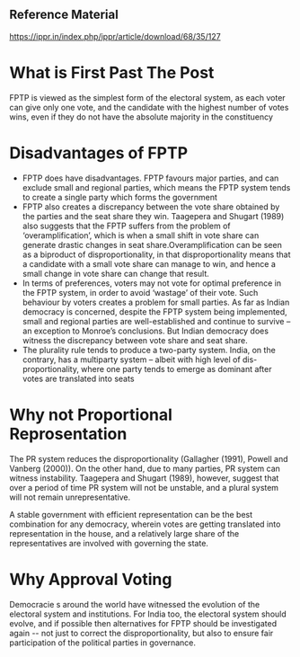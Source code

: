 
## Reference Material

https://ippr.in/index.php/ippr/article/download/68/35/127

# What is First Past The Post
FPTP is viewed as the simplest form of the electoral system, as each voter can give only one vote, and the candidate with the highest number of votes wins, even if they do not have the absolute majority in the constituency

# Disadvantages of FPTP

- FPTP does have disadvantages. FPTP favours major parties, and can exclude small and regional parties, which means the FPTP system tends to create a single party which forms the government
- FPTP also creates a discrepancy between the vote share obtained by the parties and the seat share they win. Taagepera and Shugart (1989) also suggests that the FPTP suffers from the problem of ‘overamplification’, which is when a small shift in vote share can generate drastic changes in seat share.Overamplification can be seen as a biproduct of disproportionality, in that disproportionality means that a candidate with a small vote share can manage to win, and hence a small change in vote share can change that result.
- In terms of preferences, voters may not vote for optimal preference in the FPTP system, in order to avoid ‘wastage’ of their vote. Such behaviour by voters creates a problem for small parties. As far as Indian democracy is concerned, despite the FPTP system being implemented, small and regional parties are well-established and continue to survive – an exception to Monroe’s conclusions. But Indian democracy does witness the discrepancy between vote share and seat share.
- The plurality rule tends to produce a two-party system. India, on the contrary, has a multiparty system – albeit with high level of dis-proportionality, where one party tends to emerge as dominant after votes are translated into seats


# Why not Proportional Reprosentation

The PR system reduces the disproportionality (Gallagher (1991), Powell and Vanberg (2000)). On the other hand, due to many parties,  PR system can witness instability. Taagepera and Shugart (1989), however, suggest that over a
period of time PR system will not be unstable, and a plural system will not remain unrepresentative.

A stable government with efficient representation can be the best combination for any democracy, wherein votes are getting translated into representation in the house, and a relatively large share of the representatives are involved with governing the state.


# Why Approval Voting
Democracie s around the world have witnessed the evolution of the electoral system and institutions. For India too, the electoral system should evolve, and if possible then alternatives for FPTP should be investigated again -- not just to
correct the disproportionality, but also to ensure fair participation of the political parties in governance.